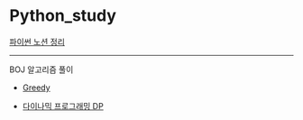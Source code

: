 # Python_study

[파이썬 노션 정리](https://www.notion.so/Python-fd592b6e5eab499c8be98342e5a80ad1)

---
BOJ 알고리즘 풀이
- [Greedy](https://github.com/hwas2/Python_algo/blob/master/Greedy.md)

- [다이나믹 프로그래밍 DP](https://github.com/hwas2/Python_algo/blob/master/DP.md)
